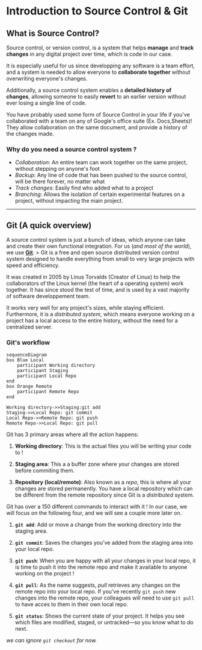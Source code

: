 # Introduction to Source Control & Git

## What is Source Control?

Source control, or version control, is a system that helps **manage** and
**track changes** in any digital project over time, which is code in our case.

It is especially useful for us since developping any software is a team effort,
and a system is needed to allow everyone to **collaborate together** without
overwriting everyone's changes.

Additionally, a source control system enables a **detailed history of changes**,
allowing someone to easily **revert** to an earlier version without ever losing
a single line of code.

You have probably used some form of Source Control in your life if you've
collaborated with a team on any of Google's office suite (Ex. Docs,Sheets)! They
allow collaboration on the same document, and provide a history of the changes
made.

### Why do you need a source control system ?

- _Collaboration_: An entire team can work together on the same project, without
  stepping on anyone's foot
- _Backup_: Any line of code that has been pushed to the source control, will be
  there forever, no matter what
- _Track changes_: Easily find who added what to a project
- _Branching_: Allows the isolation of certain experimental features on a
  project, without impacting the main project.

---

## Git (A quick overview)

A source control system is just a bunch of ideas, which anyone can take and
create their own functional integration. For us (_and most of the world_), we
use [**Git**](https://git-scm.com/). > Git is a free and open source distributed
version control system designed to handle everything from small to very large
projects with speed and efficiency.

It was created in 2005 by Linus Torvalds (Creator of Linux) to help the
collaborators of the Linux kernel (the heart of a operating system) work
together. It has since stood the test of time, and is used by a vast majority of
software developpement team.

It works very well for any project's sizes, while staying efficient.
Furthermore, it is a _distributed system_, which means everyone working on a
project has a local access to the entire history, without the need for a
centralized server.

### Git's workflow

```mermaid
sequenceDiagram
box Blue Local
    participant Working directory
    participant Staging
    participant Local Repo
end
box Orange Remote
    participant Remote Repo
end

Working directory->>Staging:git add
Staging->>Local Repo: git commit
Local Repo->>Remote Repo: git push
Remote Repo->>Local Repo: git pull
```

Git has 3 primary areas where all the action happens:

1. **Working directory**: This is the actual files you will be writing your code
   to !

2. **Staging area**: This a a buffer zone where your changes are stored before
   commiting them.

3. **Repository (local/remote)**: Also known as a _repo_, this is where all your
   changes are stored permanently. You have a local repository which can be
   different from the remote repository since Git is a _distributed_ system.

Git has over a 150 different commands to interact with it ! In our case, we will
focus on the following four, and we will see a couple more later on.

1. **`git add`**: Add or move a change from the working directory into the
   staging area.

2. **`git commit`**: Saves the changes you've added from the staging area into
   your local repo.

3. **`git push`**: When you are happy with all your changes in your local repo,
   it is time to push it into the remote repo and make it available to anyone
   working on the project !

4. **`git pull`**: As the name suggests, _pull_ retrieves any changes on the
   remote repo into your local repo. If you've recently `git push` new changes
   into the remote repo, your colleagues will need to use `git pull` to have
   acces to them in their own local repo.

5. **`git status`**: Shows the current state of your project. It helps you see
   which files are modified, staged, or untracked—so you know what to do next.

_we can ignore `git checkout` for now._
